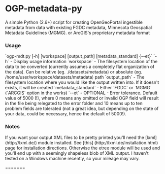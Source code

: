 <h1>OGP-metadata-py</h1>
A simple Python (2.6+) script for creating OpenGeoPortal ingestible metadata from data with existing FGDC metadata, Minnesota Geospatial Metadata Guidelines (MGMG). or ArcGIS's proprietary metadata format

<h3>Usage</h3>
`ogp-mdt.py [-h] [workspace] [output_path] [metadata_standard] {--et}`  
`-h` - Display usage information  
`workspace` - The filesystem location of the data to be converted (currently assumes a completely flat organization of the data). Can be relative (eg. ./datasets/metadata) or absolute (eg. /home/user/workspace/datasets/metadata) path  
`output_path` - The filesystem location where you would like the output written into. If it doesn't exists, it will be created  
`metadata_standard` - Either `FGDC` or `MGMG` (`ARCGIS` option in the works)   
`--et` - OPTIONAL - Error tolerance. Default value of 5000 (!), where 0 means any omitted or invalid OGP field will result in the file being relegated to the error folder and 10 means up to ten problem fields are tolerated (not a great idea, but depending on the state of your data, could be necessary, hence the default of 5000!). 


<h3>Notes</h3> 
If you want your output XML files to be pretty printed you'll need the [lxml](http://lxml.de/) module installed. See [this] (http://lxml.de/installation.html) page for installation directions. Otherwise the etree module will be used and you'll end up with a seemingly shapeless blob of XML output.
I haven't tested on a Windows machine recently, so your mileage may vary.


=======

